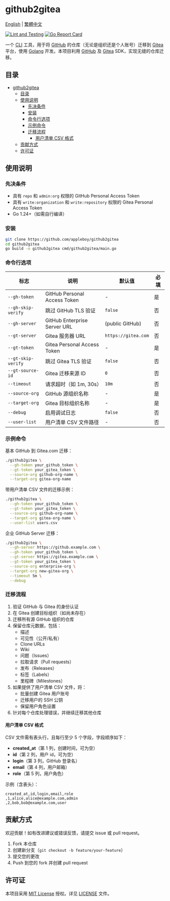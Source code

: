 # github2gitea

[English](README.md) | [繁體中文](README.zh-TW.md)

[![Lint and Testing](https://github.com/appleboy/github2gitea/actions/workflows/testing.yml/badge.svg)](https://github.com/appleboy/github2gitea/actions/workflows/testing.yml)
[![Go Report Card](https://goreportcard.com/badge/github.com/appleboy/github2gitea)](https://goreportcard.com/report/github.com/appleboy/github2gitea)

一个 [CLI](https://en.wikipedia.org/wiki/Command-line_interface) 工具，用于将 [GitHub](https://github.com/) 的仓库（无论是组织还是个人账号）迁移到 [Gitea](https://about.gitea.com/) 平台，使用 [Golang](https://go.dev/) 开发。本项目利用 [GitHub](https://github.com/) 及 [Gitea](https://pkg.go.dev/code.gitea.io/sdk/gitea) SDK，实现无缝的仓库迁移。

## 目录

- [github2gitea](#github2gitea)
  - [目录](#目录)
  - [使用说明](#使用说明)
    - [先决条件](#先决条件)
    - [安装](#安装)
    - [命令行选项](#命令行选项)
    - [示例命令](#示例命令)
    - [迁移流程](#迁移流程)
      - [用户清单 CSV 格式](#用户清单-csv-格式)
  - [贡献方式](#贡献方式)
  - [许可证](#许可证)

## 使用说明

### 先决条件

- 具有 `repo` 和 `admin:org` 权限的 GitHub Personal Access Token
- 具有 `write:organization` 和 `write:repository` 权限的 Gitea Personal Access Token
- Go 1.24+（如需自行编译）

### 安装

```bash
git clone https://github.com/appleboy/github2gitea
cd github2gitea
go build -o github2gitea cmd/github2gitea/main.go
```

### 命令行选项

| 标志               | 说明                         | 默认值              | 必填 |
| ------------------ | ---------------------------- | ------------------- | ---- |
| `--gh-token`       | GitHub Personal Access Token | -                   | 是   |
| `--gh-skip-verify` | 跳过 GitHub TLS 验证         | `false`             | 否   |
| `--gh-server`      | GitHub Enterprise Server URL | (public GitHub)     | 否   |
| `--gt-server`      | Gitea 服务器 URL             | `https://gitea.com` | 否   |
| `--gt-token`       | Gitea Personal Access Token  | -                   | 是   |
| `--gt-skip-verify` | 跳过 Gitea TLS 验证          | `false`             | 否   |
| `--gt-source-id`   | Gitea 迁移来源 ID            | `0`                 | 否   |
| `--timeout`        | 请求超时（如 1m, 30s）       | `10m`               | 否   |
| `--source-org`     | GitHub 源组织名称            | -                   | 是   |
| `--target-org`     | Gitea 目标组织名称           | -                   | 是   |
| `--debug`          | 启用调试日志                 | `false`             | 否   |
| `--user-list`      | 用户清单 CSV 文件路径        | -                   | 否   |

### 示例命令

基本 GitHub 到 Gitea.com 迁移：

```bash
./github2gitea \
  --gh-token your_github_token \
  --gt-token your_gitea_token \
  --source-org github-org-name \
  --target-org gitea-org-name
```

带用户清单 CSV 文件的迁移示例：

```bash
./github2gitea \
  --gh-token your_github_token \
  --gt-token your_gitea_token \
  --source-org github-org-name \
  --target-org gitea-org-name \
  --user-list users.csv
```

企业 GitHub Server 迁移：

```bash
./github2gitea \
  --gh-server https://github.example.com \
  --gh-token your_github_token \
  --gt-server https://gitea.example.com \
  --gt-token your_gitea_token \
  --source-org enterprise-org \
  --target-org new-gitea-org \
  --timeout 5m \
  --debug
```

### 迁移流程

1. 验证 GitHub 与 Gitea 的身份认证
2. 在 Gitea 创建目标组织（如尚未存在）
3. 迁移所有源 GitHub 组织的仓库
4. 保留仓库元数据，包括：
   - 描述
   - 可见性（公开/私有）
   - Clone URLs
   - Wiki
   - 问题（Issues）
   - 拉取请求（Pull requests）
   - 发布（Releases）
   - 标签（Labels）
   - 里程碑（Milestones）
5. 如果提供了用户清单 CSV 文件，将：
   - 批量创建 Gitea 用户账号
   - 迁移用户的 SSH 公钥
   - 保留用户角色设置
6. 针对每个仓库处理错误，并继续迁移其他仓库

#### 用户清单 CSV 格式

CSV 文件需有表头行，且每行至少 5 个字段，字段顺序如下：

- **created_at**（第 1 列，创建时间，可为空）
- **id**（第 2 列，用户 id，可为空）
- **login**（第 3 列，GitHub 登录名）
- **email**（第 4 列，用户邮箱）
- **role**（第 5 列，用户角色）

示例（含表头）：

```csv
created_at,id,login,email,role
,1,alice,alice@example.com,admin
,2,bob,bob@example.com,user
```

## 贡献方式

欢迎贡献！如有改进建议或错误反馈，请提交 issue 或 pull request。

1. Fork 本仓库
2. 创建新分支（`git checkout -b feature/your-feature`）
3. 提交您的更改
4. Push 到您的 fork 并创建 pull request

## 许可证

本项目采用 [MIT License](https://opensource.org/licenses/MIT) 授权。详见 [LICENSE](LICENSE) 文件。
